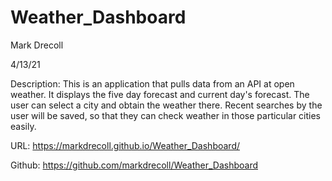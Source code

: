 # Weather_Dashboard

Mark Drecoll

4/13/21

Description: This is an application that pulls data from an API at open weather. It displays the five day forecast and current day's forecast. The user can select a city and obtain the weather there. Recent searches by the user will be saved, so that they can check weather in those particular cities easily.

URL: https://markdrecoll.github.io/Weather_Dashboard/

Github: https://github.com/markdrecoll/Weather_Dashboard